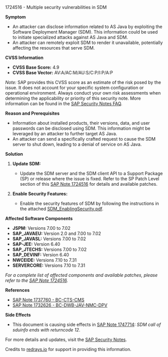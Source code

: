 1724516 - Multiple security vulnerabilities in SDM

**Symptom**
- An attacker can disclose information related to AS Java by exploiting the Software Deployment Manager (SDM). This information could be used to initiate specialized attacks against AS Java and SDM.
- An attacker can remotely exploit SDM to render it unavailable, potentially affecting the resources that serve SDM.

**CVSS Information**
- **CVSS Base Score:** 4.9
- **CVSS Base Vector:** AV:A/AC:M/AU:S/C:P/I:P/A:P

*Note:* SAP provides this CVSS score as an estimate of the risk posed by the issue. It does not account for your specific system configuration or operational environment. Always conduct your own risk assessments when determining the applicability or priority of this security note. More information can be found in the [SAP Security Notes FAQ](https://me.sap.com/securitynotes/).

**Reason and Prerequisites**
- Information about installed products, their versions, data, and user passwords can be disclosed using SDM. This information might be leveraged by an attacker to further target AS Java.
- An attacker can send a specifically crafted request to cause the SDM server to shut down, leading to a denial of service on AS Java.

**Solution**
1. **Update SDM:**
   - Update the SDM server and the SDM client API to a Support Package (SP) or release where the issue is fixed. Refer to the SP Patch Level section of this [SAP Note 1724516](https://me.sap.com/notes/1724516) for details and available patches.
   
2. **Enable Security Features:**
   - Enable the security features of SDM by following the instructions in the attached [SDM_EnablingSecurity.pdf](https://me.sap.com/sap/support/sapnotes/public/services/attachment.htm?iv_key=012003146900000325272012&iv_version=0002&iv_guid=A20716AC9AEDEC41966503BFAF3903D0).

**Affected Software Components**
- **JSPM:** Versions 7.00 to 7.02
- **SAP_JAVAEU:** Version 2.0 and 7.00 to 7.02
- **SAP_JAVASL:** Versions 7.00 to 7.02
- **SAP-JEE:** Version 6.40
- **SAP_JTECHS:** Versions 7.00 to 7.02
- **SAP_DEVINF:** Version 6.40
- **NWCEIDE:** Versions 7.10 to 7.31
- **SERVERCORE:** Versions 7.10 to 7.31

*For a complete list of affected components and available patches, please refer to the [SAP Note 1724516](https://me.sap.com/notes/1724516).*

**References**
- [SAP Note 1737760 - BC-CTS-CMS](https://me.sap.com/notes/1737760)
- [SAP Note 1732626 - BC-DWB-JAV-NMC-DPV](https://me.sap.com/notes/1732626)

**Side Effects**
- This document is causing side effects in [SAP Note 1747714](https://me.sap.com/notes/1747714): *SDM call of sduinfo ends with returncode 12*.

For more details and updates, visit the [SAP Security Notes](https://me.sap.com/securitynotes/).

Credits to [redrays.io](https://redrays.io) for support in providing this information.